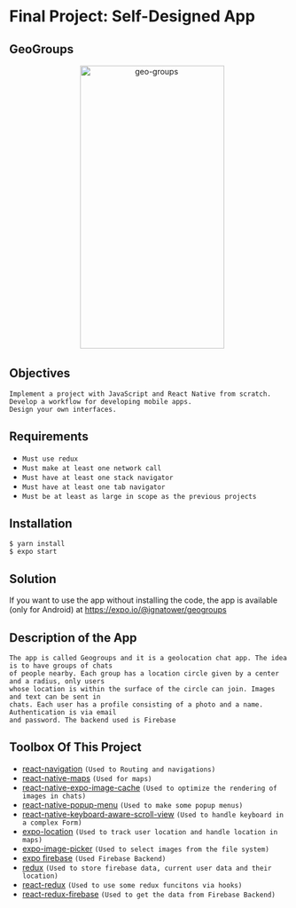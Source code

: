 # Final Project: Self-Designed App

## GeoGroups

<p align="center" >
<p align="center" >
    <img alt="geo-groups" src="https://github.com/Ignatower/Harvard-CS50-React-Native/tree/main/Final%20Project:%20GeoGroups/geogroups.gif" width="260" height="510" />
 </a>
</p>
</p>


## Objectives

    Implement a project with JavaScript and React Native from scratch.
    Develop a workflow for developing mobile apps.
    Design your own interfaces.

## Requirements

- `Must use redux`
- `Must make at least one network call`
- `Must have at least one stack navigator`
- `Must have at least one tab navigator`
- `Must be at least as large in scope as the previous projects`

## Installation

```
$ yarn install
$ expo start
```

## Solution

If you want to use the app without installing the code, the app is available (only for Android) at
https://expo.io/@ignatower/geogroups

## Description of the App

    The app is called Geogroups and it is a geolocation chat app. The idea is to have groups of chats
    of people nearby. Each group has a location circle given by a center and a radius, only users
    whose location is within the surface of the circle can join. Images and text can be sent in
    chats. Each user has a profile consisting of a photo and a name. Authentication is via email
    and password. The backend used is Firebase

## Toolbox Of This Project

- [react-navigation](https://reactnavigation.org/) `(Used to Routing and navigations)`
- [react-native-maps](https://github.com/react-native-maps/react-native-maps) `(Used for maps)`
- [react-native-expo-image-cache](https://github.com/wcandillon/react-native-expo-image-cache) `(Used to optimize the rendering of images in chats)`
- [react-native-popup-menu](https://github.com/instea/react-native-popup-menu/) `(Used to make some popup menus)`
- [react-native-keyboard-aware-scroll-view](https://github.com/APSL/react-native-keyboard-aware-scroll-view) `(Used to handle keyboard in a complex Form)`
- [expo-location](https://docs.expo.io/versions/latest/sdk/location/) `(Used to track user location and handle location in maps)`
- [expo-image-picker](https://docs.expo.io/versions/latest/sdk/imagepicker/) `(Used to select images from the file system)`
- [expo firebase](https://docs.expo.io/guides/using-firebase/) `(Used Firebase Backend)`
- [redux](https://redux.js.org/) `(Used to store firebase data, current user data and their location)`
- [react-redux](https://react-redux.js.org/) `(Used to use some redux funcitons via hooks)`
- [react-redux-firebase](http://react-redux-firebase.com/) `(Used to get the data from Firebase Backend)`

